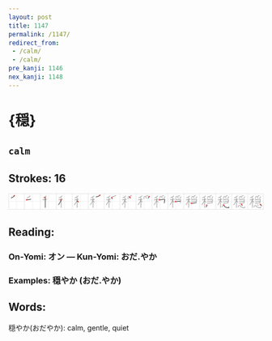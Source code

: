 ```yaml
---
layout: post
title: 1147
permalink: /1147/
redirect_from:
 - /calm/
 - /calm/
pre_kanji: 1146
nex_kanji: 1148
---
```


# {穏}

## `calm`

## Strokes: 16

<div class="stroke"><img src="../images/E7A98F.png" /></div>

## Reading:

### On-Yomi: オン &mdash; Kun-Yomi: おだ.やか

### Examples: 穏やか (おだ.やか)

## Words:

穏やか(おだやか): calm, gentle, quiet

